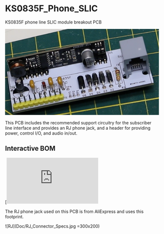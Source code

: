 # KS0835F_Phone_SLIC

KS0835F phone line SLIC module breakout PCB

![PCB](Doc/Assembled_PCB.png)

This PCB includes the recommended support circuitry for the subscriber line interface and provides an RJ phone jack, and a header for providing power, control I/O, and audio in/out.

## Interactive BOM

[![Interactive Bill Of Material, BOM](https://matsk.github.io/KS0835F_Phone_SLIC/ibom.html)

The RJ phone jack used on this PCB is from AliExpress and uses this footprint.

![RJ](Doc/RJ_Connector_Specs.jpg =300x200)
